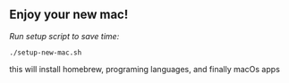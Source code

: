 ## Enjoy your new mac!

*Run setup script to save time:*

```
./setup-new-mac.sh

```

this will install homebrew, programing languages, and finally macOs apps
